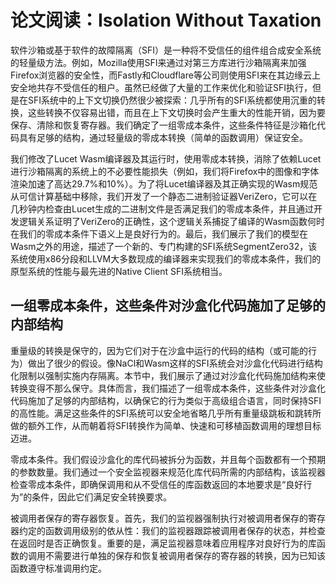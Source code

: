 # 论文阅读：Isolation Without Taxation

软件沙箱或基于软件的故障隔离（SFI）是一种将不受信任的组件组合成安全系统的轻量级方法。例如，Mozilla使用SFI来通过对第三方库进行沙箱隔离来加强Firefox浏览器的安全性，而Fastly和Cloudflare等公司则使用SFI来在其边缘云上安全地共存不受信任的租户。虽然已经做了大量的工作来优化和验证SFI执行，但是在SFI系统中的上下文切换仍然很少被探索：几乎所有的SFI系统都使用沉重的转换，这些转换不仅容易出错，而且在上下文切换时会产生重大的性能开销，因为要保存、清除和恢复寄存器。我们确定了一组零成本条件，这些条件特征是沙箱化代码具有足够的结构，通过轻量级的零成本转换（简单的函数调用）保证安全。

我们修改了Lucet Wasm编译器及其运行时，使用零成本转换，消除了依赖Lucet进行沙箱隔离的系统上的不必要性能损失（例如，我们将Firefox中的图像和字体渲染加速了高达29.7%和10%）。为了将Lucet编译器及其正确实现的Wasm规范从可信计算基础中移除，我们开发了一个静态二进制验证器VeriZero，它可以在几秒钟内检查由Lucet生成的二进制文件是否满足我们的零成本条件，并且通过开发逻辑关系证明了VeriZero的正确性，这个逻辑关系捕捉了编译的Wasm函数何时在我们的零成本条件下语义上是良好行为的。最后，我们展示了我们的模型在Wasm之外的用途，描述了一个新的、专门构建的SFI系统SegmentZero32，该系统使用x86分段和LLVM大多数现成的编译器来实现我们的零成本条件，我们的原型系统的性能与最先进的Native Client SFI系统相当。

## 一组零成本条件，这些条件对沙盒化代码施加了足够的内部结构

重量级的转换是保守的，因为它们对于在沙盒中运行的代码的结构（或可能的行为）做出了很少的假设。像NaCl和Wasm这样的SFI系统会对沙盒化代码进行结构化限制以强制实施内存隔离。本节中，我们展示了通过对沙盒化代码施加结构来使转换变得不那么保守。具体而言，我们描述了一组零成本条件，这些条件对沙盒化代码施加了足够的内部结构，以确保它的行为类似于高级组合语言，同时保持SFI的高性能。满足这些条件的SFI系统可以安全地省略几乎所有重量级跳板和跳转所做的额外工作，从而朝着将SFI转换作为简单、快速和可移植函数调用的理想目标迈进。

零成本条件。我们假设沙盒化的库代码被拆分为函数，并且每个函数都有一个预期的参数数量。我们通过一个安全监视器来规范化库代码所需的内部结构，该监视器检查零成本条件，即确保调用和从不受信任的库函数返回的本地要求是“良好行为”的条件，因此它们满足安全转换要求。

被调用者保存的寄存器恢复。首先，我们的监视器强制执行对被调用者保存的寄存器约定的函数调用级别的依从性：我们的监视器跟踪被调用者保存的状态，并检查在返回时是否正确恢复。重要的是，满足监视器意味着应用程序对良好行为的库函数的调用不需要进行单独的保存和恢复被调用者保存的寄存器的转换，因为已知该函数遵守标准调用约定。
